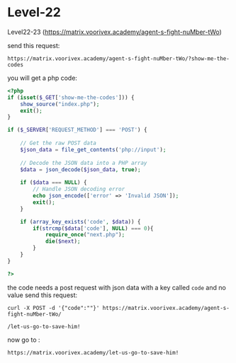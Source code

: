 # Level-22

Level22-23 (https://matrix.voorivex.academy/agent-s-fight-nuMber-tWo)

send this request:
```text
https://matrix.voorivex.academy/agent-s-fight-nuMber-tWo/?show-me-the-codes
```

you will get a php code:

```php
<?php
if (isset($_GET['show-me-the-codes'])) {
    show_source("index.php");
    exit();
}

if ($_SERVER['REQUEST_METHOD'] === 'POST') {
    
    // Get the raw POST data
    $json_data = file_get_contents('php://input');
    
    // Decode the JSON data into a PHP array
    $data = json_decode($json_data, true);
    
    if ($data === NULL) {
        // Handle JSON decoding error
        echo json_encode(['error' => 'Invalid JSON']);
        exit();
    }

    if (array_key_exists('code', $data)) {
        if(strcmp($data['code'], NULL) === 0){
            require_once("next.php");
            die($next);
        }
    }
}

?>
```

the code needs a post request with json data with a key called `code` and no value
send this request:

```text
curl -X POST -d '{"code":""}' https://matrix.voorivex.academy/agent-s-fight-nuMber-tWo/

/let-us-go-to-save-him!
```

now go to :

```text
https://matrix.voorivex.academy/let-us-go-to-save-him!
```
